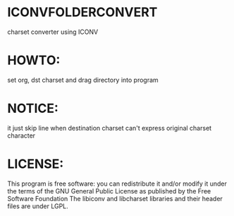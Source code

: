 ICONVFOLDERCONVERT
==================
charset converter using ICONV


HOWTO:
==================
set org, dst charset and drag directory into program


NOTICE:
==================
it just skip line when destination charset can't express original charset character



LICENSE:
=================
This program is free software: you can redistribute it and/or modify
    it under the terms of the GNU General Public License as published by
    the Free Software Foundation
The libiconv and libcharset libraries and their header files are under LGPL.
